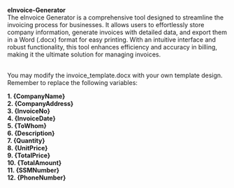 **eInvoice-Generator**<br>
The eInvoice Generator is a comprehensive tool designed to streamline the invoicing process for businesses. It allows users to effortlessly store company information, generate invoices with detailed data, and export them in a Word (.docx) format for easy printing. With an intuitive interface and robust functionality, this tool enhances efficiency and accuracy in billing, making it the ultimate solution for managing invoices.

<br>You may modify the invoice_template.docx with your own template design. Remember to replace the following variables:<br>

<b>1. {CompanyName}<br>
2. {CompanyAddress}<br>
3. {InvoiceNo}<br>
4. {InvoiceDate}<br>
5. {ToWhom}<br>
6. {Description}<br>
7. {Quantity}<br>
8. {UnitPrice}<br>
9. {TotalPrice}<br>
10. {TotalAmount}<br>
11. {SSMNumber}<br>
12. {PhoneNumber}<br></b>
